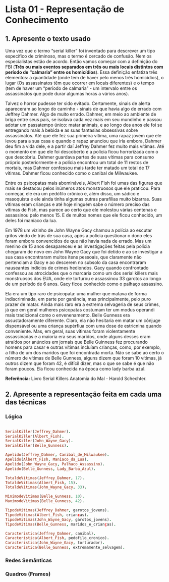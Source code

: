 # Lista 01 - Representação de Conhecimento

## 1. Apresente o texto usado

Uma vez que o termo “serial killer” foi inventado para descrever um tipo específico de criminoso, mas o termo é cercado de confusão. Nem os especialistas estão de acordo. 
Então vamos começar com a definição do FBI (**Três ou mais eventos separados em três ou mais locais distintos com período de “calmaria” entre os homicídios**).
Essa definição enfatiza três elementos: a quantidade (onde tem de haver pelo menos três homicídios), o lugar (Os assassinatos têm que ocorrer em locais diferentes) e o tempo (tem de haver um “período de calmaria” - um intervalo entre os assassinatos que pode durar algumas horas a vários anos).

Talvez o horror pudesse ter sido evitado.
Certamente, sinais de alerta apareceram ao longo do caminho - sinais de que havia algo de errado com Jeffrey Dahmer. 
Algo de muito errado.
Dahmer, em meio ao ambiente de briga entre seus pais, se isolava cada vez mais em seu mundinho e passou adotar um passatempo único: matar animais, e ao longo dos anos ele foi se entregando mais à bebida e as suas fantasias obsessivas sobre assassinatos. 
Até que ele fez sua primeira vítima, uma rapaz jovem que ele levou para a sua casa e quando o rapaz anunciou que iria embora, Dahmer deu fim a vida dele, e a partir daí Jeffrey Dahmer fez muito mais vítimas. 
Até o momento em que ele foi descoberto e a polícia ficou horrorizada com o que descobriu. 
Dahmer guardava partes de suas vítimas para consumo próprio posteriormente e a polícia encontrou um total de 11 restos de mortais, mas Dahmer confessou mais tarde ter matado um total de 17 vítimas. 
Dahmer ficou conhecido como o canibal de Milwaukee.

Entre os psicopatas mais abomináveis, Albert Fish foi umas das figuras que mais se destacou pelos inúmeros atos monstruosos que ele praticou. 
Para começar, ele era um pedófilo crônico e, além disso, um sádico e masoquista e ele ainda tinha algumas outras parafilias muito bizarras. 
Suas vítimas eram crianças e até hoje ninguém sabe o número preciso das vítimas de Fish, mas parece ao certo que ele molestou várias centenas e assassinou pelo menos 15. 
E de muitos nomes que ele ficou conhecido, um deles foi maníaco da lua.

Em 1978 um vizinho de John Wayne Gacy chamou a polícia ao escutar gritos vindo de trás de sua casa, após a polícia questionar o dono eles foram embora convencidos de que não havia nada de errado. 
Mas um menino de 15 anos desapareceu e as investigações feitas pela polícia chegaram de novo em John Wayne Gacy que foi detido e ao se investigar a sua casa encontraram muitos itens pessoais, que claramente não pertenciam a Gacy e ao descerem no subsolo da casa encontraram nauseantes indícios de crimes hediondos. 
Gacy quando confrontado confessou as atrocidades que o marcaria como um dos serial killers mais monstruosos dos EUA, onde ele torturou e assassinou 33 garotos ao longo de um período de 6 anos. 
Gacy ficou conhecido como o palhaço assassino.

Ela era um tipo raro de psicopata: uma mulher que matava de forma indiscriminada, em parte por ganância, mas principalmente, pelo puro prazer de matar. 
Ainda mais raro era a extrema selvageria de seus crimes, já que em geral mulheres psicopatas costumam ter um modus operandi mais tradicional como o envenenamento. 
Belle Gunness era assustadoramente diferente.
Claro, ela não hesitaria em matar um cônjuge dispensável ou uma criança supérflua com uma dose de estricnina quando conveniente. 
Mas, em geral, suas vítimas foram violentamente assassinadas e a maioria era seus maridos, onde alguns desses eram atraídos por anúncios em jornais que Belle Guinness fez procurando homens para casar e outras vítimas incluíam crianças, como, por exemplo, a filha de um dos maridos que foi encontrada morta.
Não se sabe ao certo o número de vítimas de Belle Gunness, alguns dizem que foram 10 vítimas, já outros dizem que foram 42, é difícil dizer, mas o que se sabe é que não foram poucos. 
Ela ficou conhecida na época como lady barba azul.

**Referência:**  Livro Serial Killers Anatomia do Mal - Harold Schechter.


## 2. Apresente a representação feita em cada uma das técnicas

### Lógica

```prolog

SerialKiller(Jeffrey_Dahmer).
SerialKiller(Albert_Fish).
SerialKiller(John_Wayne_Gacy).
SerialKiller(Belle_Gunness).

Apelido(Jeffrey_Dahmer, Canibal_de_Milwaukee).
Apelido(Albert_Fish, Maniaco_da_Lua).
Apelido(John_Wayne_Gacy, Palhaco_Assassino).
Apelido(Belle_Gunness, Lady_Barba_Azul).

TotaldeVitimas(Jeffrey_Dahmer, 17).
TotaldeVitimas(Albert_Fish, 15).
TotaldeVitimas(John_Wayne_Gacy, 33).

MinimodeVitimas(Belle_Gunness, 10).
MaximodeVitimas(Belle_Gunness, 42).

TipodeVitimas(Jeffrey_Dahmer, garotos_jovens). 
TipodeVitimas(Albert_Fish, crianças). 
TipodeVitimas(John_Wayne_Gacy, garotos_jovens). 
TipodeVitimas(Belle_Gunness, maridos_e_crianças).

Caracteristica(Jeffrey_Dahmer, canibal). 
Caracteristica(Albert_Fish, pedofilo_cronico). 
Caracteristica(John_Wayne_Gacy, torturador). 
Caracteristica(Belle_Gunness, extremamente_selvagem).
```

### Redes Semânticas

### Quadros (Frames)